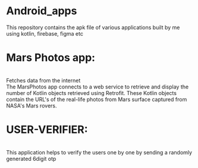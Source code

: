 # Android_apps

This repository contains the apk file of various applications built by me using kotlin, firebase, figma etc 

<h1><strong>Mars Photos app:</strong></h1>
  <br>
Fetches data from the internet<br>
The MarsPhotos app connects to a web service to retrieve and display the number of Kotlin objects retrieved using Retrofit. These Kotlin objects contain the URL's of the real-life photos from Mars surface captured from NASA's Mars rovers.


<h1><strong>USER-VERIFIER:</strong></h1>
<br>
This application helps to verify the users one by one by sending a randomly generated 6digit otp 
